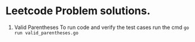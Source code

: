 # Leetcode Problem solutions.

1. Valid Parentheses
   To run code and verify the test cases run the cmd `go run valid_parentheses.go`
